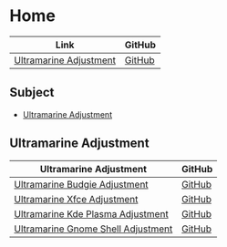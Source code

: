 

# Home

| Link | GitHub |
| ---- | ------ |
| [Ultramarine Adjustment](https://samwhelp.github.io/fedora-adjustment/) | [GitHub](https://github.com/samwhelp/fedora-adjustment) |




## Subject

* [Ultramarine Adjustment](#ultramarine-adjustment)




## Ultramarine Adjustment

| Ultramarine Adjustment | GitHub |
| ---------------------- | ------ |
| [Ultramarine Budgie Adjustment](https://samwhelp.github.io/ultramarine-budgie-adjustment/) | [GitHub](https://github.com/samwhelp/ultramarine-budgie-adjustment) |
| [Ultramarine Xfce Adjustment](https://samwhelp.github.io/ultramarine-xfce-adjustment/) | [GitHub](https://github.com/samwhelp/ultramarine-xfce-adjustment) |
| [Ultramarine Kde Plasma Adjustment](https://samwhelp.github.io/ultramarine-kde-plasma-adjustment/) | [GitHub](https://github.com/samwhelp/ultramarine-kde-plasma-adjustment) |
| [Ultramarine Gnome Shell Adjustment](https://samwhelp.github.io/ultramarine-gnome-shell-adjustment/) | [GitHub](https://github.com/samwhelp/ultramarine-gnome-shell-adjustment) |
